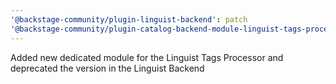 ```yaml
---
'@backstage-community/plugin-linguist-backend': patch
'@backstage-community/plugin-catalog-backend-module-linguist-tags-processor': patch
---
```


Added new dedicated module for the Linguist Tags Processor and deprecated the version in the Linguist Backend
